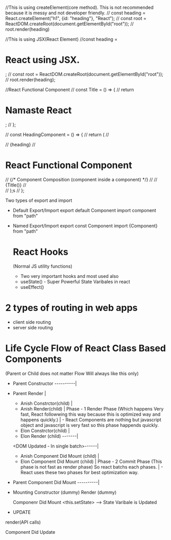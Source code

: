 //This is using createElement(core method). This is not recommended because it is messy and not developer friendly.
// const heading = React.createElement("h1", {id: "heading"}, "React");
// const root = ReactDOM.createRoot(document.getElementById("root"));
// root.render(heading)

//This is using JSX(React Element)
//const heading = <h1 id="heading">React using JSX.</h1>;
// const root = ReactDOM.createRoot(document.getElementById("root"));
// root.render(heading);

//React Functional Component
// const Title = () => {
//   return <h1 className="head">Namaste React</h1>;
// };

// const HeadingComponent = () => {
//   return (
//     <div>
//       {heading}
//       <h1>React Functional Component</h1>
//       {/* Component Composition (component inside a component) */}
//       <Title />
//       <Title></Title>
//       {Title()}
//     </div>
//   );s
// };

Two types of export and import

- Default Export/Import
  export default Component
  import component from "path"

- Named Export/Import
  export const Component
  import {Component} from "path"

  # React Hooks
  (Normal JS utility functions)
  - Two very important hooks and most used also
  - useState() - Super Powerful State Varibales in react
  - useEffect()


# 2 types of routing in web apps
- client side routing
- server side routing



# Life Cycle Flow of React Class Based Components
(Parent or Child does not matter Flow Will always like this only)
- Parent Constructor ----------|
- Parent Render                |
  - Anish Constrctor(child)    | 
  - Anish Render(child)        |  Phase - 1 Render Phase (Which happens Very fast, React followwing this way because this is optimized way and happens quickly.)
                               |                        - React Components are nothing but javascript object and javascript is very fast so this phase happends quickly.
  - Elon Constrctor(child)     |
  - Elon Render (child) -------|
  

  <DOM Updated - In single batch>------|
  - Anish Component Did Mount (child)  |
  - Elon Component Did Mount (child)   |  Phase - 2 Commit Phase (This phase is not fast as render phase) So react batchs each phases.
                                       |           - React uses these two phases for best optimization way.
- Parent Component Did Mount ----------|     
     

- Mounting
Constructor (dummy)
Render (dummy)
  <HTML dummy>

  Componenr Did Mount
   <API calls>
   <this.setState>  --> State Varibale is Updated

- UPDATE


render(API calls)
<HTML (new Api data)>
Component Did Update